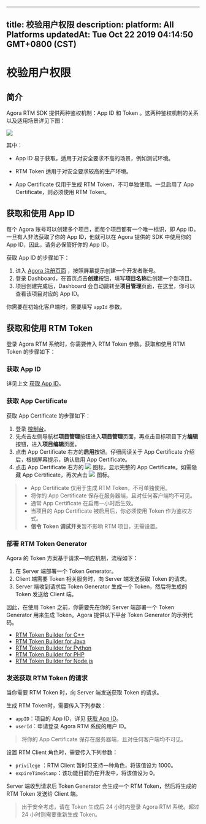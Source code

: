 
---
title: 校验用户权限
description: 
platform: All Platforms
updatedAt: Tue Oct 22 2019 04:14:50 GMT+0800 (CST)
---
# 校验用户权限
## 简介

Agora RTM SDK 提供两种鉴权机制：App ID 和 Token 。这两种鉴权机制的关系以及适用场景详见下图：

![](https://web-cdn.agora.io/docs-files/1555490792498)

其中：

- App ID 易于获取，适用于对安全要求不高的场景，例如测试环境。

- RTM Token 适用于对安全要求较高的生产环境。
- App Certificate 仅用于生成 RTM Token，不可单独使用。一旦启用了 App Certificate，则必须使用 RTM Token。

<a name = "Get-an-App-ID"></a>

## 获取和使用 App ID

每个 Agora 账号可以创建多个项目，而每个项目都有一个唯一标识，即 App ID。一旦有人非法获取了你的 App ID，他就可以在 Agora 提供的 SDK 中使用你的 App ID，因此，请务必保管好你的 App ID。

获取 App ID 的步骤如下：

1.  进入 [Agora 注册页面](https://sso.agora.io/cn/login) ，按照屏幕提示创建一个开发者账号。
2.  登录 Dashboard，在首页点击**创建**按钮，填写**项目名称**后创建一个新项目。
3.  项目创建完成后，Dashboard 会自动跳转至**项目管理**页面，在这里，你可以查看该项目对应的 App ID。

你需要在初始化客户端时，需要填写 `appId` 参数。


## 获取和使用 RTM Token

登录 Agora RTM 系统时，你需要传入 RTM Token 参数。获取和使用 RTM Token 的步骤如下：

### 获取 App ID

详见上文 [获取 App ID](#Get-an-App-ID)。

### 获取 App Certificate

获取 App Certificate 的步骤如下：

1.  登录 [控制台](https://dashboard.agora.io)。
2.  先点击左侧导航栏**项目管理**按钮进入**项目管理**页面，再点击目标项目下方**编辑**按钮，进入**项目编辑**页面。
3.  点击 App Certificate 右方的**启用**按钮。仔细阅读关于 App Certificate 介绍后，根据屏幕提示，确认启用 App Certificate。
4.  点击 App Certificate 右方的 ![](https://web-cdn.agora.io/docs-files/1551773294761) 图标，显示完整的 App Certificate。如需隐藏 App Certificate，再次点击 ![](https://web-cdn.agora.io/docs-files/1551773306258) 图标。

> -   App Certificate 仅用于生成 RTM Token，不可单独使用。
> -   将你的 App Certificate 保存在服务器端，且对任何客户端均不可见。
> -   通常 App Certificate 在启用一小时后生效。
> -   当项目的 App Certificate 被启用后，你必须使用 Token 作为鉴权方式。
> -   **信令 Token 调试开关**暂不影响 RTM 项目，无需设置。

### 部署 RTM Token Generator 

Agora 的 Token 方案基于请求—响应机制，流程如下：

1. 在 Server 端部署一个 Token Generator。
2. Client 端需要 Token 相关服务时，向 Server 端发送获取 Token 的请求。
3. Server 端收到请求后 Token Generator 生成一个 Token，然后将生成的 Token 发送给 Client 端。

因此，在使用 Token 之前，你需要先在你的 Server 端部署一个 Token Generator 用来生成 Token。Agora 提供以下平台 Token Generator 的示例代码。

-   [RTM Token Builder for C++](https://github.com/AgoraIO/Tools/blob/master/DynamicKey/AgoraDynamicKey/cpp/sample/RtmTokenBuilderSample.cpp)
-   [RTM Token Builder for Java](https://github.com/AgoraIO/Tools/blob/master/DynamicKey/AgoraDynamicKey/java/src/io/agora/sample/RtmTokenBuilderSample.java)
-   [RTM Token Builder for Python](https://github.com/AgoraIO/Tools/blob/master/DynamicKey/AgoraDynamicKey/python/sample/RtmTokenBuilderSample.py)
-   [RTM Token Builder for PHP](https://github.com/AgoraIO/Tools/blob/master/DynamicKey/AgoraDynamicKey/php/sample/RtmTokenBuilderSample.php )
-   [RTM Token Builder for Node.js](https://github.com/AgoraIO/Tools/blob/master/DynamicKey/AgoraDynamicKey/nodejs/sample/RtmTokenBuilderSample.js)




### 发送获取 RTM Token 的请求

当你需要 RTM Token 时，向 Server 端发送获取 Token 的请求。

生成 RTM Token时，需要传入下列参数：

- `appID`：项目的 App ID，详见 <a href="#getting-an-app-id">获取 App ID</a>。
- `userId`：申请登录 Agora RTM 系统的用户 ID。

> 将你的 App Certificate 保存在服务器端，且对任何客户端均不可见。

设置 RTM Client 角色时，需要传入下列参数：

- `privilege` ：RTM Client 暂时只支持一种角色，将该值设为 1000。
- `expireTimeStamp`：该功能目前仍在开发中，将该值设为 0。

Server 端收到请求后 Token Generator 会生成一个 RTM Token，然后将生成的 RTM Token 发送给 Client 端。

> 出于安全考虑，请在 Token 生成后 24 小时内登录 Agora RTM 系统。超过 24 小时则需要重新生成 Token。
